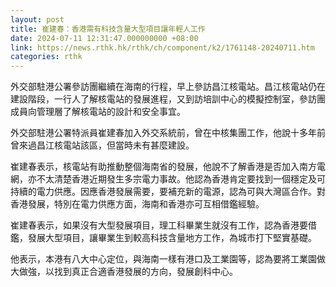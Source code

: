 ```yaml
---
layout: post
title: 崔建春：香港需有科技含量大型項目讓年輕人工作
date: 2024-07-11 12:31:47.000000000 +08:00
link: https://news.rthk.hk/rthk/ch/component/k2/1761148-20240711.htm
categories: rthk
---
```


外交部駐港公署參訪團繼續在海南的行程，早上參訪昌江核電站。昌江核電站仍在建設階段，一行人了解核電站的發展進程，又到訪培訓中心的模擬控制室，參訪團成員向管理層了解核電站的設計和安全事宜。

外交部駐港公署特派員崔建春加入外交系統前，曾在中核集團工作，他說十多年前曾來過昌江核電站該區，但當時未有甚麼建設。

崔建春表示，核電站有助推動整個海南省的發展，他說不了解香港是否加入南方電網，亦不太清楚香港近期發生多宗電力事故。他認為香港肯定要找到一個穩定及可持續的電力供應。因應香港發展需要，要補充新的電源，認為可與大灣區合作。對香港發展，特別在電力供應方面，海南和香港亦可互相借鑑經驗。

崔建春表示，如果沒有大型發展項目，理工科畢業生就沒有工作，認為香港要借鑑，發展大型項目，讓畢業生到較高科技含量地方工作，為城市打下堅實基礎。

他表示，本港有八大中心定位，與海南一樣有港口及工業園等，認為要將工業園做大做強，以找到真正合適香港發展的方向，發展創科中心。
